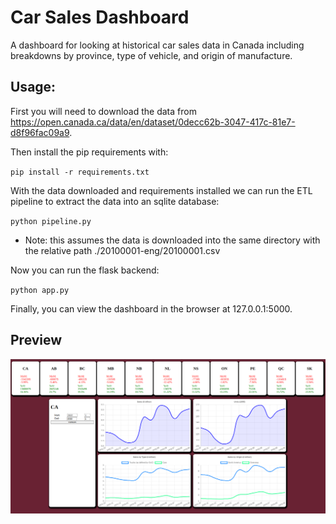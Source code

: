 # Car Sales Dashboard
A dashboard for looking at historical car sales data in Canada including breakdowns by province, type of vehicle, and origin of manufacture.

## Usage:
First you will need to download the data from https://open.canada.ca/data/en/dataset/0decc62b-3047-417c-81e7-d8f96fac09a9.

Then install the pip requirements with:

`pip install -r requirements.txt`

With the data downloaded and requirements installed we can run the ETL pipeline to extract the data into an sqlite database:

`python pipeline.py` 

* Note: this assumes the data is downloaded into the same directory with the relative path ./20100001-eng/20100001.csv

Now you can run the flask backend:

`python app.py`

Finally, you can view the dashboard in the browser at 127.0.0.1:5000.

## Preview
![screenshot of the dashboard](readme-img.png?raw=true "Screenshot of dashboard")
